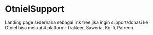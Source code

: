 # OtnielSupport
Landing page sederhana sebagai link tree jika ingin support/donasi ke Otniel bisa melalui 4 platform: Trakteer, Saweria, Ko-fi, Patreon
